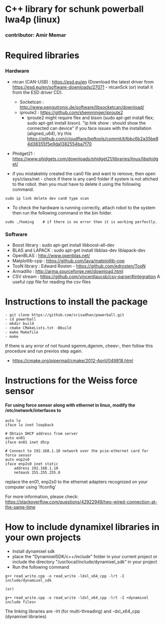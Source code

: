 # C++ library for schunk powerball lwa4p (linux)
### contributor: Amir Memar


# Required libraries
### Hardware
- ntcan (CAN-USB) : https://esd.eu/en 
(Download the latest driver from https://esd.eu/en/software-downloads/27071 - ntcanSck (or) install it from the ESD driver CD). 
  - Socketcan : http://www.pengutronix.de/software/libsocketcan/download/
  - iproute2  : https://github.com/shemminger/iproute2
    - iproute2 might require flex and bison (sudo apt-get install flex; sudo apt-get install bison). "ip link show : should show the connected can device"
    if you face issues with the installation (aligned_u64), try this https://github.com/cloudflare/bpftools/commit/b1bbc6b2a35be84d38355f5e9da1382554ba7f70

- Phidget21 : https://www.phidgets.com/downloads/phidget21/libraries/linux/libphidget/

- if you mistakelnly created the can0 file and want to remove, then open sys/class/net - check if there is any can0 folder if system is not attched to the robot. then you must have to delete it using the following command. 
```
sudo ip link delete dev can0 type vcan
```

- To check the hardware is running correctly, attach robot to the system then run the following command in the bin folder. 


```
sudo ./homing    # if there is no error then it is working perfectly. 
```
### Software
- Boost library : sudo apt-get install libboost-all-dev
- BLAS and LAPACK : sudo apt-get install libblas-dev liblapack-dev
- OpenBLAS : http://www.openblas.net/
- Matplotlib-cpp : https://github.com/lava/matplotlib-cpp
- TooN library : Edward Rosten - https://github.com/edrosten/TooN
- Armadillo : http://arma.sourceforge.net/download.html
- CSV stream : https://github.com/vincentlaucsb/csv-parser#integration
  A useful cpp file for reading the csv files

# Instructions to install the package
```
- git clone https://github.com/srisadhan/powerball.git
- cd powerball
- mkdir build
- cmake CMakeLists.txt -Bbuild
- make Makefile
- make
```

If there is any error of not found sgemm,dgemm, cheev-, then follow this procedure and run previos step again. 

- https://cmake.org/pipermail/cmake/2012-April/049818.html




# Instructions for the Weiss force sensor
#### For using force sensor along with ethernet in linux, modify the /etc/network/interfaces to
```
auto lo
iface lo inet loopback

# Obtain DHCP address from server  
auto en01
iface en01 inet dhcp

# Connect to 192.168.1.10 network over the pcie-ethernet card for force sensor
auto enp2s0
iface enp2s0 inet static
    address 192.168.1.10
    netmask 255.255.255.0
```
replace the en01, enp2s0 to the ethernet adapters recognized on your computer using 'ifconfig'

For more information, please check: https://stackoverflow.com/questions/42922949/two-wired-connection-at-the-same-time


# How to include dynamixel libraries in your own projects
 - Install dynamixel sdk
 - place the "DynamixelSDK/c++/include" folder in your current project or include the directory "/usr/local/include/dynamixel_sdk" in your project
 - Run the following command 
```
g++ read_write.cpp -o read_write -ldxl_x64_cpp -lrt -I include/dynamixel_sdk

(or)

g++ read_write.cpp -o read_write -ldxl_x64_cpp -lrt -I <dynamixel include files>
```

The linking libraries are -lrt (for multi-threading) and -dxl_x64_cpp (dynamixel libraries)




